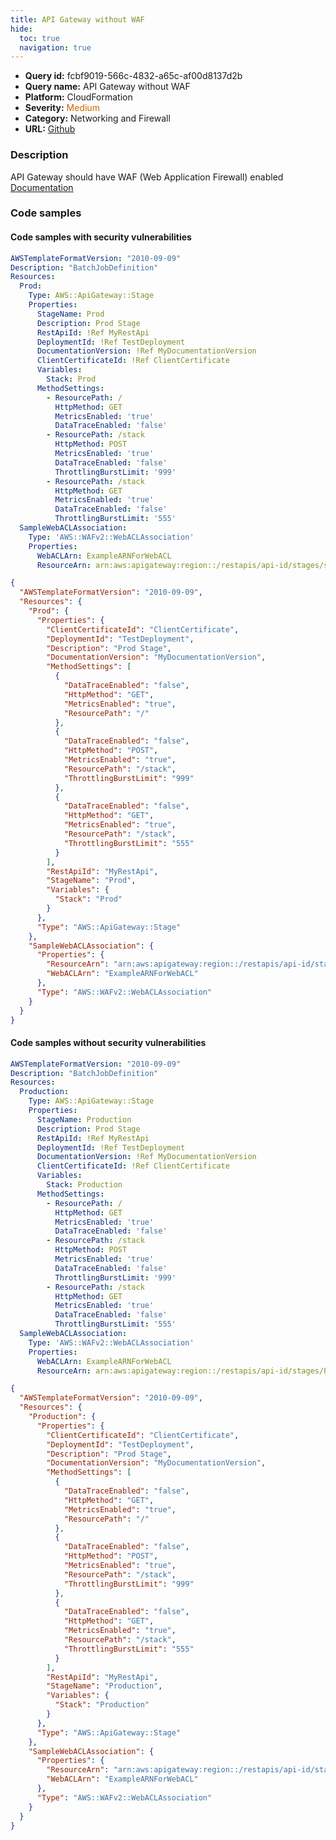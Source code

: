 ```yaml
---
title: API Gateway without WAF
hide:
  toc: true
  navigation: true
---
```


<style>
  .highlight .hll {
    background-color: #ff171742;
  }
  .md-content {
    max-width: 1100px;
    margin: 0 auto;
  }
</style>

-   **Query id:** fcbf9019-566c-4832-a65c-af00d8137d2b
-   **Query name:** API Gateway without WAF
-   **Platform:** CloudFormation
-   **Severity:** <span style="color:#C60">Medium</span>
-   **Category:** Networking and Firewall
-   **URL:** [Github](https://github.com/Checkmarx/kics/tree/master/assets/queries/cloudFormation/aws/api_gateway_without_waf)

### Description
API Gateway should have WAF (Web Application Firewall) enabled<br>
[Documentation](https://docs.aws.amazon.com/AWSCloudFormation/latest/UserGuide/aws-resource-wafv2-webaclassociation.html#cfn-wafv2-webaclassociation-resourcearn)

### Code samples
#### Code samples with security vulnerabilities
```yaml title="Positive test num. 1 - yaml file" hl_lines="7"
AWSTemplateFormatVersion: "2010-09-09"
Description: "BatchJobDefinition"
Resources:
  Prod:
    Type: AWS::ApiGateway::Stage
    Properties:
      StageName: Prod
      Description: Prod Stage
      RestApiId: !Ref MyRestApi
      DeploymentId: !Ref TestDeployment
      DocumentationVersion: !Ref MyDocumentationVersion
      ClientCertificateId: !Ref ClientCertificate
      Variables:
        Stack: Prod
      MethodSettings:
        - ResourcePath: /
          HttpMethod: GET
          MetricsEnabled: 'true'
          DataTraceEnabled: 'false'
        - ResourcePath: /stack
          HttpMethod: POST
          MetricsEnabled: 'true'
          DataTraceEnabled: 'false'
          ThrottlingBurstLimit: '999'
        - ResourcePath: /stack
          HttpMethod: GET
          MetricsEnabled: 'true'
          DataTraceEnabled: 'false'
          ThrottlingBurstLimit: '555'
  SampleWebACLAssociation:
    Type: 'AWS::WAFv2::WebACLAssociation'
    Properties:
      WebACLArn: ExampleARNForWebACL
      ResourceArn: arn:aws:apigateway:region::/restapis/api-id/stages/stage

```
```json title="Positive test num. 2 - json file" hl_lines="33"
{
  "AWSTemplateFormatVersion": "2010-09-09",
  "Resources": {
    "Prod": {
      "Properties": {
        "ClientCertificateId": "ClientCertificate",
        "DeploymentId": "TestDeployment",
        "Description": "Prod Stage",
        "DocumentationVersion": "MyDocumentationVersion",
        "MethodSettings": [
          {
            "DataTraceEnabled": "false",
            "HttpMethod": "GET",
            "MetricsEnabled": "true",
            "ResourcePath": "/"
          },
          {
            "DataTraceEnabled": "false",
            "HttpMethod": "POST",
            "MetricsEnabled": "true",
            "ResourcePath": "/stack",
            "ThrottlingBurstLimit": "999"
          },
          {
            "DataTraceEnabled": "false",
            "HttpMethod": "GET",
            "MetricsEnabled": "true",
            "ResourcePath": "/stack",
            "ThrottlingBurstLimit": "555"
          }
        ],
        "RestApiId": "MyRestApi",
        "StageName": "Prod",
        "Variables": {
          "Stack": "Prod"
        }
      },
      "Type": "AWS::ApiGateway::Stage"
    },
    "SampleWebACLAssociation": {
      "Properties": {
        "ResourceArn": "arn:aws:apigateway:region::/restapis/api-id/stages/stage",
        "WebACLArn": "ExampleARNForWebACL"
      },
      "Type": "AWS::WAFv2::WebACLAssociation"
    }
  }
}

```


#### Code samples without security vulnerabilities
```yaml title="Negative test num. 1 - yaml file"
AWSTemplateFormatVersion: "2010-09-09"
Description: "BatchJobDefinition"
Resources:
  Production:
    Type: AWS::ApiGateway::Stage
    Properties:
      StageName: Production
      Description: Prod Stage
      RestApiId: !Ref MyRestApi
      DeploymentId: !Ref TestDeployment
      DocumentationVersion: !Ref MyDocumentationVersion
      ClientCertificateId: !Ref ClientCertificate
      Variables:
        Stack: Production
      MethodSettings:
        - ResourcePath: /
          HttpMethod: GET
          MetricsEnabled: 'true'
          DataTraceEnabled: 'false'
        - ResourcePath: /stack
          HttpMethod: POST
          MetricsEnabled: 'true'
          DataTraceEnabled: 'false'
          ThrottlingBurstLimit: '999'
        - ResourcePath: /stack
          HttpMethod: GET
          MetricsEnabled: 'true'
          DataTraceEnabled: 'false'
          ThrottlingBurstLimit: '555'
  SampleWebACLAssociation:
    Type: 'AWS::WAFv2::WebACLAssociation'
    Properties:
      WebACLArn: ExampleARNForWebACL
      ResourceArn: arn:aws:apigateway:region::/restapis/api-id/stages/Production

```
```json title="Negative test num. 2 - json file"
{
  "AWSTemplateFormatVersion": "2010-09-09",
  "Resources": {
    "Production": {
      "Properties": {
        "ClientCertificateId": "ClientCertificate",
        "DeploymentId": "TestDeployment",
        "Description": "Prod Stage",
        "DocumentationVersion": "MyDocumentationVersion",
        "MethodSettings": [
          {
            "DataTraceEnabled": "false",
            "HttpMethod": "GET",
            "MetricsEnabled": "true",
            "ResourcePath": "/"
          },
          {
            "DataTraceEnabled": "false",
            "HttpMethod": "POST",
            "MetricsEnabled": "true",
            "ResourcePath": "/stack",
            "ThrottlingBurstLimit": "999"
          },
          {
            "DataTraceEnabled": "false",
            "HttpMethod": "GET",
            "MetricsEnabled": "true",
            "ResourcePath": "/stack",
            "ThrottlingBurstLimit": "555"
          }
        ],
        "RestApiId": "MyRestApi",
        "StageName": "Production",
        "Variables": {
          "Stack": "Production"
        }
      },
      "Type": "AWS::ApiGateway::Stage"
    },
    "SampleWebACLAssociation": {
      "Properties": {
        "ResourceArn": "arn:aws:apigateway:region::/restapis/api-id/stages/Production",
        "WebACLArn": "ExampleARNForWebACL"
      },
      "Type": "AWS::WAFv2::WebACLAssociation"
    }
  }
}

```
